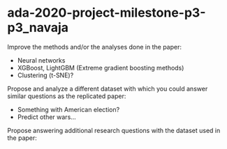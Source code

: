 # ada-2020-project-milestone-p3-p3_navaja

Improve the methods and/or the analyses done in the paper:
* Neural networks
* XGBoost, LightGBM (Extreme gradient boosting methods)
* Clustering (t-SNE)?

Propose and analyze a different dataset with which you could answer similar questions as the replicated paper:
* Something with American election?
* Predict other wars...

Propose answering additional research questions with the dataset used in the paper:

